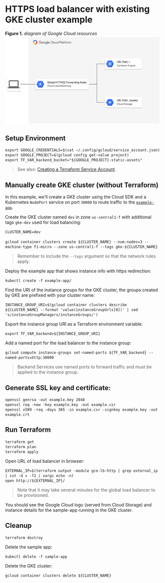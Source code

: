 # HTTPS load balancer with existing GKE cluster example

**Figure 1.** *diagram of Google Cloud resources*
![architecture diagram](./diagram.png)

## Setup Environment

```
export GOOGLE_CREDENTIALS=$(cat ~/.config/gcloud/service_account.json)
export GOOGLE_PROJECT=$(gcloud config get-value project)
export TF_VAR_backend_bucket="${GOOGLE_PROJECT}-static-assets"
```

> See also: [Creating a Terraform Service Account](https://www.terraform.io/docs/providers/google/index.html#authentication-json-file).

## Manually create GKE cluster (without Terraform)

In this example, we'll create a GKE cluster using the Cloud SDK and a Kubernetes `NodePort` service on port `30000` to route traffic to the [`example-app`](./k8s/example-app).

Create the GKE cluster named `dev` in zone `us-central1-f` with additional tags `gke-dev` used for load balancing:

```
CLUSTER_NAME=dev

gcloud container clusters create ${CLUSTER_NAME} --num-nodes=3 --machine-type f1-micro --zone us-central1-f --tags gke-${CLUSTER_NAME}
```

> Remember to include the `--tags` argument so that the network rules apply.

Deploy the example app that shows instance info with https redirection:

```
kubectl create -f example-app/
```

Find the URI of the instance groups for the GKE cluster, the groups created by GKE are prefixed with your cluster name:

```
INSTANCE_GROUP_URI=$(gcloud container clusters describe ${CLUSTER_NAME} --format 'value(instanceGroupUrls[0])' | sed 's/instanceGroupManagers/instanceGroups/')
```

Export the instance group URI as a Terraform environment variable:

```
export TF_VAR_backend=${INSTANCE_GROUP_URI}
```

Add a named port for the load balancer to the instance group:

```
gcloud compute instance-groups set-named-ports ${TF_VAR_backend} --named-ports=http:30000
```

> Backend Services use named ports to forward traffic and must be applied to the instance group.

## Generate SSL key and certificate:

```
openssl genrsa -out example.key 2048
openssl req -new -key example.key -out example.csr
openssl x509 -req -days 365 -in example.csr -signkey example.key -out example.crt
```

## Run Terraform

```
terraform get
terraform plan
terraform apply
```

Open URL of load balancer in browser:

```
EXTERNAL_IP=$(terraform output -module gce-lb-http | grep external_ip | cut -d = -f2 | xargs echo -n)
open http://${EXTERNAL_IP}/
```

> Note that it may take several minutes for the global load balancer to be provisioned.

You should see the Google Cloud logo (served from Cloud Storage) and instance details for the sample-app running in the GKE cluster.

## Cleanup

```
terraform destroy
```

Delete the sample app:

```
kubectl delete -f sample-app
```

Delete the GKE cluster:

```
gcloud container clusters delete ${CLUSTER_NAME}
```